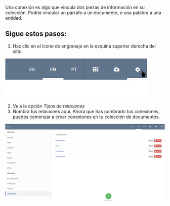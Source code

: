 Una conexión es algo que vincula dos piezas de información en su colección. Podría vincular un párrafo a un documento, o una palabra a una entidad. 

## Sigue estos pasos:

1. Haz clic en el ícono de engranaje en la esquina superior derecha del sitio.

![Gear icon](https://raw.githubusercontent.com/huridocs/uwazi-assets/master/wiki/screenshots/settings_link.jpg)

2. Ve a la opción _Tipos de relaciones_
3. Nombra tus relaciones aquí. Ahora que has nombrado tus conexiones, puedes comenzar a crear conexiones en tu colección de documentos.

![new connection](https://raw.githubusercontent.com/huridocs/uwazi-assets/master/wiki/screenshots/connections.jpg)


